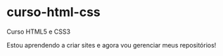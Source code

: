 # curso-html-css
 Curso HTML5 e CSS3

Estou aprendendo a criar sites e agora vou gerenciar meus repositórios!